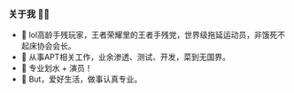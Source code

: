 ### 关于我 🐱‍👤
- 🔭 lol高龄手残玩家，王者荣耀里的王者手残党，世界级拖延运动员，非饿死不起床协会会长。
- 🔭 从事APT相关工作，业余渗透、测试、开发，菜到无国界。
- 🔭 专业划水 + 演员！
- 👤 But，爱好生活，做事认真专业。
